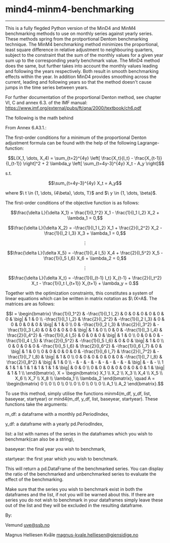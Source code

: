 # mind4-minm4-benchmarking
---
This is a fully flegded Python version of the MinD4 and MinM4 benchmarking methods to use on monthly series against yearly series. These methods spring from the protportional Dentom benchmarking technique. The MinM4 benchmarking method minimizes the proportional, least square difference in relative adjustment to neighbouring quarters, subject to the constraint that the sum of the monthly values for a given year sum up to the corresponding yearly benchmark value. The MinD4 method does the same, but further takes into account the monthly values leading and following the years respectively. Both result in smooth benchmarking effects within the year. In addition MinD4 provides smoothing across the current, leading and following years so that the method doesn't cause jumps in the time series between years.

For further documentation of the proportional Denton method, see chapter VI, C and annex 6.3. of the IMF manual: https://www.imf.org/external/pubs/ft/qna/2000/textbook/ch6.pdf

The following is the math behind 

From Annex 6.A3.1.: 

The first-order conditions for a minimum of the proportional Denton adjustment
formula can be found with the help of the following Lagrange-function:
```math
L(X_1, \dots, X_4) = \sum_{t=2}^{4y} \left[ \frac{X_t}{I_t} - \frac{X_{t-1}}{I_{t-1}} \right]^2 
+ 2 \lambda_y \left[ \sum_{t=4y-3}^{4y} X_t - A_y \right]
```
s.t.
```math
\sum_{t=4y-3}^{4y} X_t = A_y
```

where $\ t \in \{1, \dots, (4\beta), \dots, T\}\$ and $\ y \in \{1, \dots, \beta\}\$.

The first-order conditions of the objective function is as follows:
```math
\frac{\delta L}{\delta X_1} = \frac{1}{I_1^2} X_1 - \frac{1}{I_1 I_2} X_2 + \lambda_1 = 0,
```
```math
\frac{\delta L}{\delta X_2} = -\frac{1}{I_1 I_2} X_1 + \frac{2}{I_2^2} X_2 - \frac{1}{I_2 I_3} X_3 + \lambda_1 = 0,
```
```math
\vdots
```
```math
\frac{\delta L}{\delta X_5} = -\frac{1}{I_4 I_5} X_4 + \frac{2}{I_5^2} X_5 - \frac{1}{I_5 I_6} X_6 + \lambda_2 = 0,
```
```math
\vdots
```
```math
\frac{\delta L}{\delta X_t} = -\frac{1}{I_{t-1} I_t} X_{t-1} + \frac{2}{I_t^2} X_t - \frac{1}{I_t I_{t+1}} X_{t+1} + \lambda_y = 0.
```

Together with the optimization constraints, this constitutes a system of linear equations which can be written in matrix notation as $\ IX=A\$. The matrices are as follows:

```math
I =
\begin{bmatrix}
    \frac{1}{I_1^2} & -\frac{1}{I_1 I_2} & 0 & 0 & 0 & 0 & 0 & 0 & \big| & 1 & 0 \\
    -\frac{1}{I_1 I_2} & \frac{2}{I_2^2} & -\frac{1}{I_2 I_3} & 0 & 0 & 0 & 0 & 0 & \big| & 1 & 0 \\
    0 & -\frac{1}{I_2 I_3} & \frac{2}{I_3^2} & -\frac{1}{I_3 I_4} & 0 & 0 & 0 & 0 & \big| & 1 & 0 \\
    0 & 0 & -\frac{1}{I_3 I_4} & \frac{2}{I_4^2} & -\frac{1}{I_4 I_5} & 0 & 0 & 0 & \big| & 1 & 0 \\
    0 & 0 & 0 & -\frac{1}{I_4 I_5} & \frac{2}{I_5^2} & -\frac{1}{I_5 I_6} & 0 & 0 & \big| & 1 & 0 \\
    0 & 0 & 0 & 0 & -\frac{1}{I_5 I_6} & \frac{2}{I_6^2} & -\frac{1}{I_6 I_7} & 0 & \big| & 1 & 0 \\
    0 & 0 & 0 & 0 & 0 & -\frac{1}{I_6 I_7} & \frac{2}{I_7^2} & -\frac{1}{I_7 I_8} & \big| & 1 & 0 \\
    0 & 0 & 0 & 0 & 0 & 0 & -\frac{1}{I_7 I_8} & \frac{2}{I_8^2} & \big| & 1 & 0 \\
    - & - & - & - & - & - & - & - & \big| & - & - \\
    1 & 1 & 1 & 1 & 1 & 1 & 1 & 1 & \big| & 0 & 0 \\
    0 & 0 & 0 & 0 & 0 & 0 & 0 & 1 & \big| & 1 & 1 \\
\end{bmatrix},

X =
\begin{bmatrix}
    X_1 \\ X_2 \\ X_3 \\ X_4 \\ X_5 \\ X_6 \\ X_7 \\ X_8 \\ \lambda_1 \\ \lambda_2
\end{bmatrix},

\quad
A =
\begin{bmatrix}
    0 \\ 0 \\ 0 \\ 0 \\ 0 \\ 0 \\ 0 \\ 0 \\ A_1 \\ A_2
\end{bmatrix}.
```

To use this method, simply utilise the functions minm4(m_df, y_df, list, baseyear, startyear) or mind4(m_df, y_df, list, baseyear, startyear). These functions take the arguments:

m_df: a dataframe with a monthly pd.PeriodIndex, 

y_df: a dataframe with a yearly pd.PeriodIndex, 

list: a list with names of the series in the dataframes which you wish to benchmark(can also be a string), 

baseyear: the final year you wish to benchmark, 

startyear: the first year which you wish to benchmark.


This will return a pd.DataFrame of the benchmarked series. You can display the ratio of the benchmarked and unbenchmarked series to evaluate the effect of the benchmarking.

Make sure that the series you wish to benchmark exist in both the dataframes and the list, if not you will be warned about this. If there are series you do not wish to benchmark in your dataframes simply leave these out of the list and they will be excluded in the resulting dataframe. 



By:

Vemund <uve@ssb.no>

Magnus Helliesen Kvåle <magnus-kvale.helliesen@gjensidige.no>
